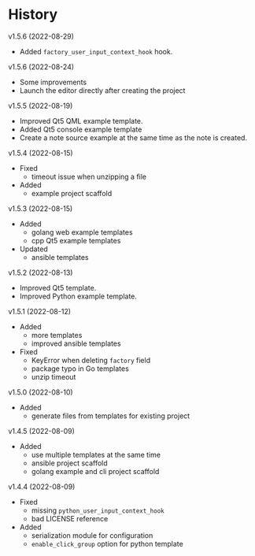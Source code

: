 # History

v1.5.6 (2022-08-29)

- Added `factory_user_input_context_hook` hook.

v1.5.6 (2022-08-24)

- Some improvements
- Launch the editor directly after creating the project

v1.5.5 (2022-08-19)

- Improved Qt5 QML example template.
- Added Qt5 console example template
- Create a note source example at the same time as the note is created.

v1.5.4 (2022-08-15)

- Fixed
    - timeout issue when unzipping a file
- Added
    - example project scaffold

v1.5.3 (2022-08-15)

- Added
    - golang web example templates
    - cpp Qt5 example templates
- Updated
    - ansible templates

v1.5.2 (2022-08-13)

- Improved Qt5 template.
- Improved Python example template.

v1.5.1 (2022-08-12)

- Added
    - more templates
    - improved ansible templates
- Fixed
    - KeyError when deleting `factory` field
    - package typo in Go templates
    - unzip timeout

v1.5.0 (2022-08-10)

- Added
    - generate files from templates for existing project

v1.4.5 (2022-08-09)

- Added
    - use multiple templates at the same time
    - ansible project scaffold
    - golang example and cli project scaffold

v1.4.4 (2022-08-09)

- Fixed
    - missing `python_user_input_context_hook`
    - bad LICENSE reference
- Added
    - serialization module for configuration
    - `enable_click_group` option for python template
